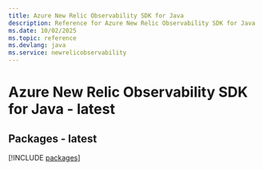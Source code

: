 ```yaml
---
title: Azure New Relic Observability SDK for Java
description: Reference for Azure New Relic Observability SDK for Java
ms.date: 10/02/2025
ms.topic: reference
ms.devlang: java
ms.service: newrelicobservability
---
```

# Azure New Relic Observability SDK for Java - latest
## Packages - latest
[!INCLUDE [packages](new-relic-observability-index.md)]